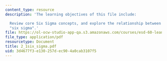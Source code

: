 ```yaml
---
content_type: resource
description: 'The learning objectives of this file include:

  Review core Six Sigma concepts, and explore the relationship between "lean" and
  "six sigma".'
file: https://ol-ocw-studio-app-qa.s3.amazonaws.com/courses/esd-60-lean-six-sigma-processes-summer-2004/3d4677f3e130257dec904a0cab3107f5_2_1six_sigma.pdf
file_type: application/pdf
resourcetype: Document
title: 2_1six_sigma.pdf
uid: 3d4677f3-e130-257d-ec90-4a0cab3107f5
---
```

